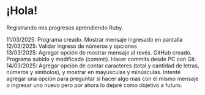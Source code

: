 # ¡Hola!
Registrando mis progresos aprendiendo Ruby.

11/03/2025: Programa creado. Mostrar mensaje ingresado en pantalla <br>
12/03/2025: Validar ingreso de números y opciones <br>
13/03/2025: Agregar opción de mostrar mensaje al revés. GitHub creado. Programa subido y modificado (commit). Hacer commits desde PC con Git. <br>
14/03/2025: Agregar opción de contar caracteres (total y cantidad de letras, números y símbolos), y mostrar en mayúsculas y minúsculas. Intenté agregar una opción para preguntar si hacer algo mas con el mismo mensaje o ingresar uno nuevo pero por ahora lo dejaré como objetivo a futuro.

